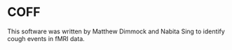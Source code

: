 # COFF
This software was written by Matthew Dimmock and Nabita Sing to identify cough events in fMRI data.
